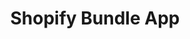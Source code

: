 ---
layout: home
title: Shopify Bundle App
description: A Shopify custom app that created by PocketSquare.
hero:
  name: Pocket Square
  text: Metafield-Led Related Products
  tagline: The tools you need for your Shopify store. 
  image:
    alt: Pocket Square Logo
    light: /logo.png
    dark: /logo.svg
  actions:
    - theme: brand
      text: Get Started ->
      link: /setup
features:
- title: Related product
  details: Easy to manager the related/recommended product individually
  link: /functions/related-product
  linkText: Read More
- title: Combo Sale 
  details: Create your own combination, increase sales and reduce stock
  link: /functions/combo-sale
  linkText: Read More
- title: Bundle Sale
  details: Adding one variant to the cart and split them into multiple items at checkout.
  link: /functions/bundle-sale
  linkText: Read More
- title: Gift with purchase (Plus only) 
  details: Using the Checkout UI extension + Script Editor, make your onw GWP easily.
---